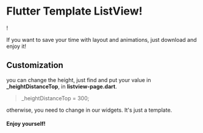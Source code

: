 ﻿# Flutter Template ListView!


!
[](images/template_listview.gif)



If you want to save your time with layout and animations, just download and enjoy it!



## Customization



you can change the height, just find and put your value in **_heightDistanceTop**, in **listview-page.dart**.


>_heightDistanceTop = 300;

otherwise, you need to change in our widgets. It's just a template.



#### Enjoy yourself!